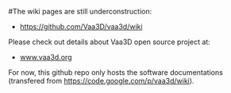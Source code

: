 #The wiki pages are still underconstruction:
* https://github.com/Vaa3D/vaa3d/wiki

Please check out details about Vaa3D open source project at:
* www.vaa3d.org

For now, this github repo only hosts the software documentations (transfered from https://code.google.com/p/vaa3d/wiki).


